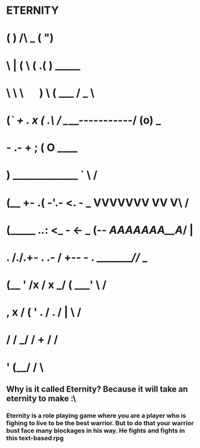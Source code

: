 # ETERNITY
#        (  )   /\   _                 (     ")
#         \ |  (  \ ( \.(               )                      _____
#       \  \ \  `  `   ) \             (  ___                 / _   \
#      (_`    \+   . x  ( .\            \/   \____-----------/ (o)   \_
#     - .-               \+  ;          (  O                           \____
#                               )        \_____________  `              \  /
#     (__                +- .( -'.- <. - _  VVVVVVV VV V\                 \/ 
#     (_____            ._._: <_ - <- _  (--  _AAAAAAA__A_/                  | 
#       .    /./.+-  . .- /  +--  - .     \______________//_              \_______ 
#       (__ ' /x  / x _/ (                                  \___'          \     / 
#      , x / ( '  . / .  /                                      |           \   / 
#         /  /  _/ /    +                                      /              \/ 
#        '  (__/                                             /                  \ 
## Why is it called Eternity? Because it will take an eternity to make :\
### Eternity is a role playing game where you are a player who is fighing to live to be the best warrior. But to do that your warrior bust face many blockages in his way. He fights and fights in this text-based rpg
